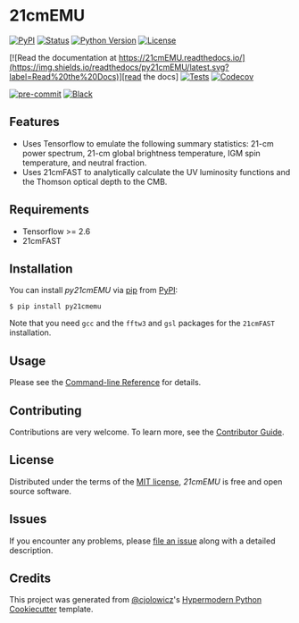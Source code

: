 # 21cmEMU

[![PyPI](https://img.shields.io/pypi/v/py21cmemu.svg)][pypi_]
[![Status](https://img.shields.io/pypi/status/py21cmemu.svg)][status]
[![Python Version](https://img.shields.io/pypi/pyversions/py21cmemu)][python version]
[![License](https://img.shields.io/pypi/l/py21cmemu)][license]

[![Read the documentation at https://21cmEMU.readthedocs.io/](https://img.shields.io/readthedocs/py21cmEMU/latest.svg?label=Read%20the%20Docs)][read the docs]
[![Tests](https://github.com/21cmFAST/21cmEMU/workflows/Tests/badge.svg)][tests]
[![Codecov](https://codecov.io/gh/21cmFAST/21cmEMU/branch/main/graph/badge.svg)][codecov]

[![pre-commit](https://img.shields.io/badge/pre--commit-enabled-brightgreen?logo=pre-commit&logoColor=white)][pre-commit]
[![Black](https://img.shields.io/badge/code%20style-black-000000.svg)][black]

[pypi_]: https://pypi.org/project/py21cmemu/
[status]: https://pypi.org/project/py21cmemu/
[python version]: https://pypi.org/project/py21cmemu
[read the docs]: https://21cmemu.readthedocs.io/
[tests]: https://github.com/21cmFAST/21cmEMU/actions?workflow=Tests
[codecov]: https://app.codecov.io/gh/21cmFAST/21cmEMU
[pre-commit]: https://github.com/pre-commit/pre-commit
[black]: https://github.com/psf/black

## Features

- Uses Tensorflow to emulate the following summary statistics: 21-cm power spectrum, 21-cm global brightness temperature, IGM spin temperature, and neutral fraction.
- Uses 21cmFAST to analytically calculate the UV luminosity functions and the Thomson optical depth to the CMB.

## Requirements

- Tensorflow >= 2.6
- 21cmFAST

## Installation

You can install _py21cmEMU_ via [pip] from [PyPI]:
```console
$ pip install py21cmemu
```

Note that you need `gcc` and the `fftw3` and `gsl` packages for the `21cmFAST` installation.

## Usage

Please see the [Command-line Reference] for details.

## Contributing

Contributions are very welcome.
To learn more, see the [Contributor Guide].

## License

Distributed under the terms of the [MIT license][license],
_21cmEMU_ is free and open source software.

## Issues

If you encounter any problems,
please [file an issue] along with a detailed description.

## Credits

This project was generated from [@cjolowicz]'s [Hypermodern Python Cookiecutter] template.

[@cjolowicz]: https://github.com/cjolowicz
[pypi]: https://pypi.org/
[hypermodern python cookiecutter]: https://github.com/cjolowicz/cookiecutter-hypermodern-python
[file an issue]: https://github.com/21cmFAST/21cmEMU/issues
[pip]: https://pip.pypa.io/

<!-- github-only -->

[license]: https://github.com/21cmFAST/21cmEMU/blob/main/LICENSE
[contributor guide]: https://github.com/21cmFAST/21cmEMU/blob/main/CONTRIBUTING.md
[command-line reference]: https://21cmEMU.readthedocs.io/en/latest/usage.html
